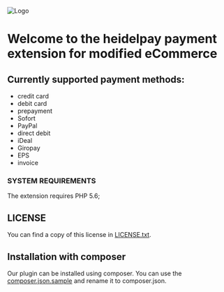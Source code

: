 ![Logo](https://dev.heidelpay.de/devHeidelpay_400_180.jpg)

# Welcome to the heidelpay payment extension for modified eCommerce



## Currently supported payment methods:

* credit card
* debit card
* prepayment
* Sofort
* PayPal
* direct debit
* iDeal
* Giropay
* EPS
* invoice

### SYSTEM REQUIREMENTS

The extension requires PHP 5.6;

## LICENSE

You can find a copy of this license in [LICENSE.txt](LICENSE.txt).


## Installation with composer
 Our plugin can be installed using composer. You can use the [composer.json.sample](composer.json.sample) 
 and rename it to composer.json.